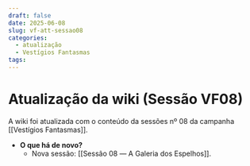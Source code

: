 ```yaml
---
draft: false
date: 2025-06-08
slug: vf-att-sessao08
categories:
  - atualização
  - Vestígios Fantasmas
tags:
---
```



# Atualização da wiki (Sessão VF08)

A wiki foi atualizada com o conteúdo da sessões nº 08 da campanha [[Vestígios Fantasmas]].

<!-- more -->

- **O que há de novo?**
	- Nova sessão: [[Sessão 08 ― A Galeria dos Espelhos]].